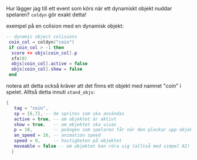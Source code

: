 Hur lägger jag till ett event som körs när ett dynamiskt objekt nuddar spelaren? `coldyn` gör exakt detta!

exempel på en colision med en dynamisk objekt:
```lua
-- dynamic object colisions
 coin_col = coldyn("coin")
 if coin_col > -1 then
  score += objs[coin_col].p
  sfx(0)
  objs[coin_col].active = false
  objs[coin_col].show = false
 end
```
notera att detta också kräver att det finns ett objekt med namnet "coin" i spelet. Alltså detta innuti `stand_objs`:

```lua
{
   tag = "coin",
   sp = {6,7}, -- de sprites som ska användas
   active = true, -- om objektet är aktivt
   show = true,   -- om objektet ska visas
   p = 10,        -- poängen som spelaren får när den plockar upp objektet
   an_speed = 10, -- animation speed
   speed = 0,     -- hastigheten på objektet
   moveable = false -- om objektet kan röra sig (alltså med simpel AI)
  }
  ```